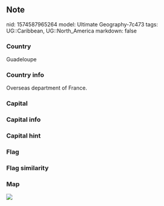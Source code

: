 ## Note
nid: 1574587965264
model: Ultimate Geography-7c473
tags: UG::Caribbean, UG::North_America
markdown: false

### Country
Guadeloupe

### Country info
Overseas department of France.

### Capital


### Capital info


### Capital hint


### Flag


### Flag similarity


### Map
<img src="ug-map-guadeloupe.png">
